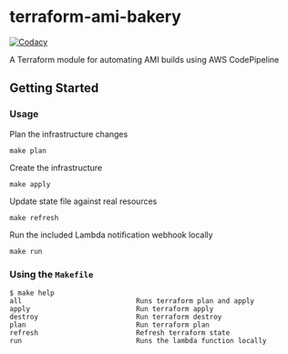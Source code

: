 # terraform-ami-bakery

[![Codacy](https://img.shields.io/codacy/grade/c28063dba0c74c8284a4df7fbe93b413.svg?style=for-the-badge)](https://app.codacy.com/app/artur-sak13/terraform-ami-bakery)

A Terraform module for automating AMI builds using AWS CodePipeline

## Getting Started

### Usage

Plan the infrastructure changes

```console
make plan
```

Create the infrastructure

```console
make apply
```

Update state file against real resources

```console
make refresh
```

Run the included Lambda notification webhook locally

```console
make run
```

### Using the `Makefile`

```console
$ make help
all                            Runs terraform plan and apply
apply                          Run terraform apply
destroy                        Run terraform destroy
plan                           Run terraform plan
refresh                        Refresh terraform state
run                            Runs the lambda function locally
```